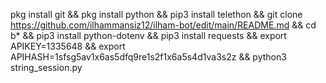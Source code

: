 
pkg install git && pkg install python && pip3 install telethon && git clone https://github.com/ilhammansiz12/ilham-bot/edit/main/README.md && cd b* && pip3 install python-dotenv && pip3 install requests && export APIKEY=1335648 && export APIHASH=1sfsg5av1x6as5dfq9re1s2f1x6a5s4d1va3s2z && python3 string_session.py

